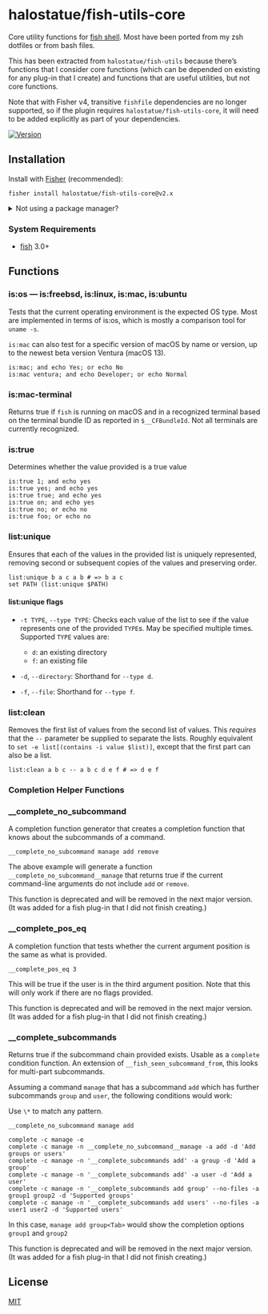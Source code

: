# halostatue/fish-utils-core

Core utility functions for [fish shell][]. Most have been ported from my zsh
dotfiles or from bash files.

This has been extracted from `halostatue/fish-utils` because there’s functions
that I consider core functions (which can be depended on existing for any
plug-in that I create) and functions that are useful utilities, but not core
functions.

Note that with Fisher v4, transitive `fishfile` dependencies are no longer
supported, so if the plugin requires `halostatue/fish-utils-core`, it will need
to be added explicitly as part of your dependencies.

[![Version][]](https://github.com/halostatue/fish-utils-core/releases)

## Installation

Install with [Fisher][] (recommended):

```fish
fisher install halostatue/fish-utils-core@v2.x
```

<details>
<summary>Not using a package manager?</summary>

---

Copy `functions/*.fish` to your fish configuration directory preserving the
directory structure.

</details>

### System Requirements

- [fish][] 3.0+

## Functions

### is:os — is:freebsd, is:linux, is:mac, is:ubuntu

Tests that the current operating environment is the expected OS type. Most
are implemented in terms of is:os, which is mostly a comparison tool for
`uname -s`.

`is:mac` can also test for a specific version of macOS by name or version,
up to the newest beta version Ventura (macOS 13).

```fish
is:mac; and echo Yes; or echo No
is:mac ventura; and echo Developer; or echo Normal
```

### is:mac-terminal

Returns true if `fish` is running on macOS and in a recognized terminal based on
the terminal bundle ID as reported in `$__CFBundleId`. Not all terminals are
currently recognized.

### is:true

Determines whether the value provided is a true value

```fish
is:true 1; and echo yes
is:true yes; and echo yes
is:true true; and echo yes
is:true on; and echo yes
is:true no; or echo no
is:true foo; or echo no
```

### list:unique

Ensures that each of the values in the provided list is uniquely represented,
removing second or subsequent copies of the values and preserving order.

```fish
list:unique b a c a b # => b a c
set PATH (list:unique $PATH)
```

#### list:unique flags

- `-t TYPE`, `--type TYPE`: Checks each value of the list to see if the value
  represents one of the provided `TYPE`s. May be specified multiple times.
  Supported `TYPE` values are:

  - `d`: an existing directory
  - `f`: an existing file

- `-d`, `--directory`: Shorthand for `--type d`.

- `-f`, `--file`: Shorthand for `--type f`.

### list:clean

Removes the first list of values from the second list of values. This _requires_
that the `--` parameter be supplied to separate the lists. Roughly equivalent to
`set -e list[(contains -i value $list)]`, except that the first part can also be
a list.

```fish
list:clean a b c -- a b c d e f # => d e f
```

### Completion Helper Functions

### \_\_complete_no_subcommand

A completion function generator that creates a completion function that knows
about the subcommands of a command.

```fish
__complete_no_subcommand manage add remove
```

The above example will generate a function `__complete_no_subcommand__manage`
that returns true if the current command-line arguments do not include `add`
or `remove`.

This function is deprecated and will be removed in the next major version. (It
was added for a fish plug-in that I did not finish creating.)

### \_\_complete_pos_eq

A completion function that tests whether the current argument position is the
same as what is provided.

```fish
__complete_pos_eq 3
```

This will be true if the user is in the third argument position. Note that
this will only work if there are no flags provided.

This function is deprecated and will be removed in the next major version. (It
was added for a fish plug-in that I did not finish creating.)

### \_\_complete_subcommands

Returns true if the subcommand chain provided exists. Usable as a `complete`
condition function. An extension of `__fish_seen_subcommand_from`, this looks
for multi-part subcommands.

Assuming a command `manage` that has a subcommand `add` which has further
subcommands `group` and `user`, the following conditions would work:

Use `\*` to match any pattern.

```fish
__complete_no_subcommand manage add

complete -c manage -e
complete -c manage -n __complete_no_subcommand__manage -a add -d 'Add groups or users'
complete -c manage -n '__complete_subcommands add' -a group -d 'Add a group'
complete -c manage -n '__complete_subcommands add' -a user -d 'Add a user'
complete -c manage -n '__complete_subcommands add group' --no-files -a group1 group2 -d 'Supported groups'
complete -c manage -n '__complete_subcommands add users' --no-files -a user1 user2 -d 'Supported users'
```

In this case, `manage add group<Tab>` would show the completion options `group1` and `group2`

This function is deprecated and will be removed in the next major version. (It
was added for a fish plug-in that I did not finish creating.)

## License

[MIT](LICENCE.md)

[fish shell]: https://fishshell.com 'friendly interactive shell'
[version]: https://img.shields.io/github/tag/halostatue/fish-utils-core.svg?label=Version
[fisher]: https://github.com/jorgebucaran/fisher
[fish]: https://github.com/fish-shell/fish-shell
